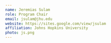 ```yaml
---
name: Jeremias Sulam
role: Program Chair
email: jsulam@jhu.edu
website: https://sites.google.com/view/jsulam
affiliation: Johns Hopkins University
photo: js.png
---
```

